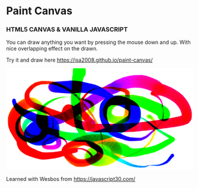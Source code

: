 # Paint Canvas

### HTML5 CANVAS & VANILLA JAVASCRIPT ###

You can draw anything you want by pressing the mouse down and up. With nice overlapping effect on the drawn.

Try it and draw here https://isa2008.github.io/paint-canvas/

![Alt Text](paint-demo.png)

Learned with Wesbos from https://javascript30.com/
